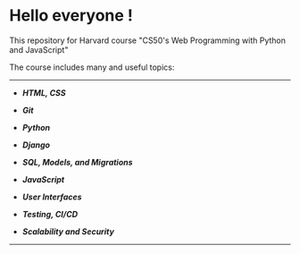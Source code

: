 # Hello everyone !
 This repository for Harvard course "CS50's Web Programming with Python and JavaScript" 

The course includes many and useful topics:
***
- ***HTML, CSS***

- ***Git***

- ***Python***

- ***Django***

- ***SQL, Models, and Migrations***

- ***JavaScript***

- ***User Interfaces***

- ***Testing, CI/CD***

- ***Scalability and Security***

***
